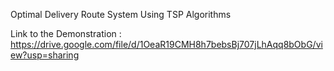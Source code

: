 Optimal Delivery Route System Using TSP Algorithms

Link to the Demonstration : https://drive.google.com/file/d/1OeaR19CMH8h7bebsBj707jLhAqq8bObG/view?usp=sharing
